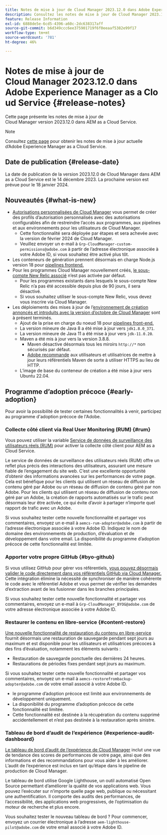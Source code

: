```yaml
---
title: Notes de mise à jour de Cloud Manager 2023.12.0 dans Adobe Experience Manager as a Cloud Service
description: Consultez les notes de mise à jour de Cloud Manager 2023.12.0 dans AEM as a Cloud Service.
feature: Release Information
exl-id: 6888de5e-6cd5-4396-a60c-2dc638317aff
source-git-commit: b6d349ccc6ee375901719f6f0eeaaf5382e99f17
workflow-type: tm+mt
source-wordcount: '781'
ht-degree: 46%

---
```


# Notes de mise à jour de Cloud Manager 2023.12.0 dans Adobe Experience Manager as a Cloud Service {#release-notes}

Cette page présente les notes de mise à jour de Cloud Manager version 2023.12.0 dans AEM as a Cloud Service.

>[!NOTE]
>
>Consultez [cette page](/help/release-notes/release-notes-cloud/release-notes-current.md) pour obtenir les notes de mise à jour actuelle d’Adobe Experience Manager as a Cloud Service.

## Date de publication {#release-date}

La date de publication de la version 2023.12.0 de Cloud Manager dans AEM as a Cloud Service est le 14 décembre 2023. La prochaine version est prévue pour le 18 janvier 2024.

## Nouveautés {#what-is-new}

* [Autorisations personnalisées de Cloud Manager](/help/implementing/cloud-manager/custom-permissions.md) vous permet de créer des profils d’autorisation personnalisés avec des autorisations configurables afin de restreindre l’accès aux programmes, aux pipelines et aux environnements pour les utilisateurs de Cloud Manager.
   * Cette fonctionnalité sera déployée par étapes et sera achevée avec la version de février 2024 de Cloud Manager.
   * Veuillez envoyer un e-mail à `Grp-CloudManager-custom-permissions@adobe.com` à partir de l’adresse électronique associée à votre Adobe ID, si vous souhaitez être activé plus tôt.
* Les conteneurs de génération prennent désormais en charge Node.js version 18 pour [pipelines frontend.](/help/implementing/developing/introduction/developing-with-front-end-pipelines.md)
* Pour les programmes Cloud Manager nouvellement créés, [le sous-compte New Relic associé](/help/implementing/cloud-manager/user-access-new-relic.md) n’est pas activée par défaut.
   * Pour les programmes existants dans lesquels le sous-compte New Relic n’a pas été accessible depuis plus de 90 jours, il sera désactivé.
   * Si vous souhaitez utiliser le sous-compte New Relic, vous devez vous inscrire via Cloud Manager.
* Les déploiements des mises à jour de l’[environnement de création](/help/implementing/cloud-manager/getting-access-to-aem-in-cloud/build-environment-details.md) [annoncés et introduits avec la version d’octobre de Cloud Manager](/help/implementing/cloud-manager/release-notes/2023/2023-10-0.md) sont à présent terminés.
   * Ajout de la prise en charge du noeud 18 pour [pipelines front-end.](/help/implementing/developing/introduction/developing-with-front-end-pipelines.md)
   * La version mineure de Java 8 a été mise à jour vers `jdk1.8.0_371`.
   * La version mineure de Java 11 a été mise à jour vers `jdk-11.0.20`.
   * Maven a été mis à jour vers la version 3.8.8.
      * Maven désactive désormais tous les miroirs `http://*` non sécurisés par défaut.
      * [Adobe recommande](/help/implementing/cloud-manager/getting-access-to-aem-in-cloud/build-environment-details.md) aux utilisateurs et utilisatrices de mettre à jour leurs référentiels Maven de sorte à utiliser HTTPS au lieu de HTTP.
   * L’image de base du conteneur de création a été mise à jour vers Ubuntu 22.04.

## Programme d’adoption précoce {#early-adoption}

Pour avoir la possibilité de tester certaines fonctionnalités à venir, participez au programme d&#39;adoption précoce de l&#39;Adobe.

### Collecte côté client via Real User Monitoring (RUM) {#rum}

Vous pouvez utiliser la variable [Service de données de surveillance des utilisateurs réels (RUM)](/help/implementing/cloud-manager/content-requests.md#cliendside-collection) pour activer la collecte côté client pour AEM as a Cloud Service.

Le service de données de surveillance des utilisateurs réels (RUM) offre un reflet plus précis des interactions des utilisateurs, assurant une mesure fiable de l’engagement du site web. C’est une excellente opportunité d’obtenir des informations avancées sur les performances de votre page. Cela est bénéfique pour les clients qui utilisent un réseau de diffusion de contenu géré par Adobe ou un réseau de diffusion de contenu géré par non Adobe. Pour les clients qui utilisent un réseau de diffusion de contenu non géré par un Adobe, la création de rapports automatisés sur le trafic peut désormais leur être activée, ce qui évite d’avoir à partager n’importe quel rapport de trafic avec un Adobe.

Si vous souhaitez tester cette nouvelle fonctionnalité et partager vos commentaires, envoyez un e-mail à `aemcs-rum-adopter@adobe.com` à partir de l’adresse électronique associée à votre Adobe ID. Indiquez le nom de domaine des environnements de production, d’évaluation et de développement dans votre email.  La disponibilité du programme d’adoption précoce de cette fonctionnalité est limitée.

### Apporter votre propre GitHub {#byo-github}

Si vous utilisez GitHub pour gérer vos référentiels, [vous pouvez désormais valider le code directement dans vos référentiels GitHub via Cloud Manager.](/help/implementing/cloud-manager/managing-code/byo-github.md) Cette intégration élimine la nécessité de synchroniser de manière cohérente le code avec le référentiel Adobe et vous permet de vérifier les demandes d’extraction avant de les fusionner dans les branches principales.

Si vous souhaitez tester cette nouvelle fonctionnalité et partager vos commentaires, envoyez un e-mail à `Grp-CloudManager_BYOG@adobe.com` de votre adresse électronique associée à votre Adobe ID.

### Restaurer le contenu en libre-service {#content-restore}

[Une nouvelle fonctionnalité de restauration du contenu en libre-service](/help/operations/restore.md) fournit désormais une restauration de sauvegarde pendant sept jours au maximum et est disponible pour les utilisateurs et utilisatrices précoces à des fins d’évaluation, notamment les éléments suivants :

* Restauration de sauvegarde ponctuelle des dernières 24 heures.
* Restaurations de périodes fixes pendant sept jours au maximum.

Si vous souhaitez tester cette nouvelle fonctionnalité et partager vos commentaires, envoyez un e-mail à `aemcs-restorefrombackup-adopter@adobe.com` de votre email associé à votre Adobe ID.

* le programme d’adoption précoce est limité aux environnements de développement uniquement.
* La disponibilité du programme d’adoption précoce de cette fonctionnalité est limitée.
* Cette fonctionnalité est destinée à la récupération du contenu supprimé accidentellement et n’est pas destinée à la restauration après sinistre.

### Tableau de bord d’audit de l’expérience {#experience-audit-dashboard}

[Le tableau de bord d’audit de l’expérience de Cloud Manager](/help/implementing/cloud-manager/experience-audit-dashboard.md) inclut une vue de tendance des scores de performances de votre page, ainsi que des informations et des recommandations pour vous aider à les améliorer. L’audit de l’expérience est inclus en tant qu’étape dans le pipeline de production de Cloud Manager.

Le tableau de bord utilise Google Lighthouse, un outil automatisé Open Source permettant d’améliorer la qualité de vos applications web. Vous pouvez l’exécuter sur n’importe quelle page web, publique ou nécessitant une authentification. Il comporte des audits des performances, de l’accessibilité, des applications web progressives, de l’optimisation du moteur de recherche et plus encore.

Vous souhaitez tester le nouveau tableau de bord ? Pour commencer, envoyez un courrier électronique à l’adresse `aem-lighthouse-pilot@adobe.com` de votre email associé à votre Adobe ID.
